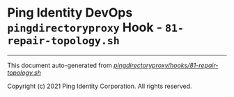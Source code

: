 
# Ping Identity DevOps `pingdirectoryproxy` Hook - `81-repair-topology.sh`

---
This document auto-generated from _[pingdirectoryproxy/hooks/81-repair-topology.sh](https://github.com/pingidentity/pingidentity-docker-builds/blob/master/pingdirectoryproxy/hooks/81-repair-topology.sh)_

Copyright (c) 2021 Ping Identity Corporation. All rights reserved.
